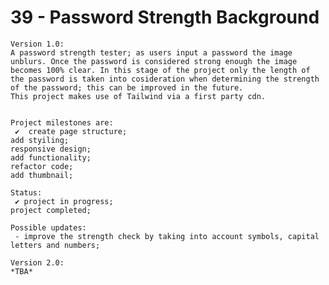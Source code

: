 # 39 - Password Strength Background

    Version 1.0:
    A password strength tester; as users input a password the image unblurs. Once the password is considered strong enough the image becomes 100% clear. In this stage of the project only the length of the password is taken into cosideration when determining the strength of the password; this can be improved in the future.
    This project makes use of Tailwind via a first party cdn.


    Project milestones are:
     ✔  create page structure;
    add styiling;
    responsive design;
    add functionality;
    refactor code;
    add thumbnail;

    Status:
     ✔ project in progress;
    project completed;

    Possible updates:
     - improve the strength check by taking into account symbols, capital letters and numbers;

    Version 2.0:
    *TBA*
